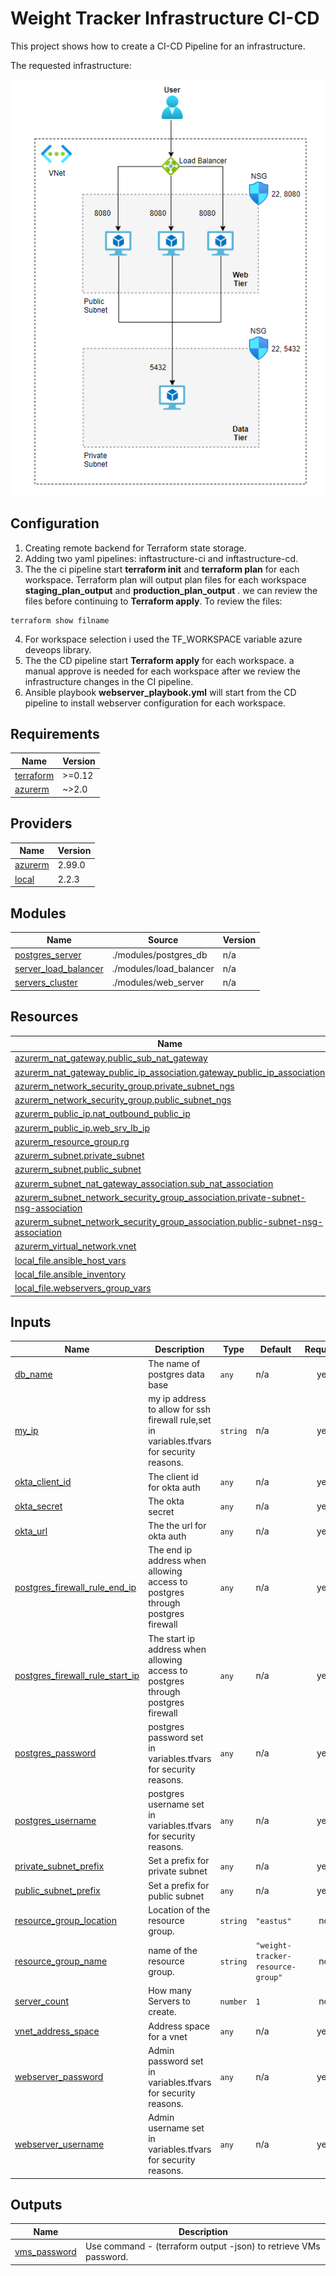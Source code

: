 # Weight Tracker Infrastructure CI-CD


 This project shows how to create a CI-CD Pipeline for an infrastructure.

The requested infrastructure:

![demo](doc/project4.png)


## Configuration

1. Creating remote backend for Terraform state storage.
2. Adding two yaml pipelines:  inftastructure-ci and inftastructure-cd.
3. The the ci pipeline start **terraform init** and **terraform plan** for each workspace. Terraform plan will output plan files for each workspace **staging_plan_output** and **production_plan_output** . we can review the files before continuing to **Terraform apply**. 
To review the files:
```
terraform show filname
```
4. For workspace selection i used the TF_WORKSPACE variable azure deveops library.
5. The the CD pipeline start **Terraform apply** for each workspace. a manual approve is needed for each workspace after we review the infrastructure changes in the CI pipeline.
6. Ansible playbook **webserver_playbook.yml** will start from the CD pipeline to install webserver configuration for each workspace.


<!-- BEGIN_TF_DOCS -->
## Requirements

| Name | Version |
|------|---------|
| <a name="requirement_terraform"></a> [terraform](#requirement\_terraform) | >=0.12 |
| <a name="requirement_azurerm"></a> [azurerm](#requirement\_azurerm) | ~>2.0 |

## Providers

| Name | Version |
|------|---------|
| <a name="provider_azurerm"></a> [azurerm](#provider\_azurerm) | 2.99.0 |
| <a name="provider_local"></a> [local](#provider\_local) | 2.2.3 |

## Modules

| Name | Source | Version |
|------|--------|---------|
| <a name="module_postgres_server"></a> [postgres\_server](#module\_postgres\_server) | ./modules/postgres_db | n/a |
| <a name="module_server_load_balancer"></a> [server\_load\_balancer](#module\_server\_load\_balancer) | ./modules/load_balancer | n/a |
| <a name="module_servers_cluster"></a> [servers\_cluster](#module\_servers\_cluster) | ./modules/web_server | n/a |

## Resources

| Name | Type |
|------|------|
| [azurerm_nat_gateway.public_sub_nat_gateway](https://registry.terraform.io/providers/hashicorp/azurerm/latest/docs/resources/nat_gateway) | resource |
| [azurerm_nat_gateway_public_ip_association.gateway_public_ip_association](https://registry.terraform.io/providers/hashicorp/azurerm/latest/docs/resources/nat_gateway_public_ip_association) | resource |
| [azurerm_network_security_group.private_subnet_ngs](https://registry.terraform.io/providers/hashicorp/azurerm/latest/docs/resources/network_security_group) | resource |
| [azurerm_network_security_group.public_subnet_ngs](https://registry.terraform.io/providers/hashicorp/azurerm/latest/docs/resources/network_security_group) | resource |
| [azurerm_public_ip.nat_outbound_public_ip](https://registry.terraform.io/providers/hashicorp/azurerm/latest/docs/resources/public_ip) | resource |
| [azurerm_public_ip.web_srv_lb_ip](https://registry.terraform.io/providers/hashicorp/azurerm/latest/docs/resources/public_ip) | resource |
| [azurerm_resource_group.rg](https://registry.terraform.io/providers/hashicorp/azurerm/latest/docs/resources/resource_group) | resource |
| [azurerm_subnet.private_subnet](https://registry.terraform.io/providers/hashicorp/azurerm/latest/docs/resources/subnet) | resource |
| [azurerm_subnet.public_subnet](https://registry.terraform.io/providers/hashicorp/azurerm/latest/docs/resources/subnet) | resource |
| [azurerm_subnet_nat_gateway_association.sub_nat_association](https://registry.terraform.io/providers/hashicorp/azurerm/latest/docs/resources/subnet_nat_gateway_association) | resource |
| [azurerm_subnet_network_security_group_association.private-subnet-nsg-association](https://registry.terraform.io/providers/hashicorp/azurerm/latest/docs/resources/subnet_network_security_group_association) | resource |
| [azurerm_subnet_network_security_group_association.public-subnet-nsg-association](https://registry.terraform.io/providers/hashicorp/azurerm/latest/docs/resources/subnet_network_security_group_association) | resource |
| [azurerm_virtual_network.vnet](https://registry.terraform.io/providers/hashicorp/azurerm/latest/docs/resources/virtual_network) | resource |
| [local_file.ansible_host_vars](https://registry.terraform.io/providers/hashicorp/local/latest/docs/resources/file) | resource |
| [local_file.ansible_inventory](https://registry.terraform.io/providers/hashicorp/local/latest/docs/resources/file) | resource |
| [local_file.webservers_group_vars](https://registry.terraform.io/providers/hashicorp/local/latest/docs/resources/file) | resource |

## Inputs

| Name | Description | Type | Default | Required |
|------|-------------|------|---------|:--------:|
| <a name="input_db_name"></a> [db\_name](#input\_db\_name) | The name of postgres data base | `any` | n/a | yes |
| <a name="input_my_ip"></a> [my\_ip](#input\_my\_ip) | my ip address to allow for ssh firewall rule,set in variables.tfvars for security reasons. | `string` | n/a | yes |
| <a name="input_okta_client_id"></a> [okta\_client\_id](#input\_okta\_client\_id) | The client id for okta auth | `any` | n/a | yes |
| <a name="input_okta_secret"></a> [okta\_secret](#input\_okta\_secret) | The okta secret | `any` | n/a | yes |
| <a name="input_okta_url"></a> [okta\_url](#input\_okta\_url) | The the url for okta auth | `any` | n/a | yes |
| <a name="input_postgres_firewall_rule_end_ip"></a> [postgres\_firewall\_rule\_end\_ip](#input\_postgres\_firewall\_rule\_end\_ip) | The end ip address when allowing access to postgres through postgres firewall | `any` | n/a | yes |
| <a name="input_postgres_firewall_rule_start_ip"></a> [postgres\_firewall\_rule\_start\_ip](#input\_postgres\_firewall\_rule\_start\_ip) | The start ip address when allowing access to postgres through postgres firewall | `any` | n/a | yes |
| <a name="input_postgres_password"></a> [postgres\_password](#input\_postgres\_password) | postgres password set in variables.tfvars for security reasons. | `any` | n/a | yes |
| <a name="input_postgres_username"></a> [postgres\_username](#input\_postgres\_username) | postgres username set in variables.tfvars for security reasons. | `any` | n/a | yes |
| <a name="input_private_subnet_prefix"></a> [private\_subnet\_prefix](#input\_private\_subnet\_prefix) | Set a prefix for private subnet | `any` | n/a | yes |
| <a name="input_public_subnet_prefix"></a> [public\_subnet\_prefix](#input\_public\_subnet\_prefix) | Set a prefix for public subnet | `any` | n/a | yes |
| <a name="input_resource_group_location"></a> [resource\_group\_location](#input\_resource\_group\_location) | Location of the resource group. | `string` | `"eastus"` | no |
| <a name="input_resource_group_name"></a> [resource\_group\_name](#input\_resource\_group\_name) | name of the resource group. | `string` | `"weight-tracker-resource-group"` | no |
| <a name="input_server_count"></a> [server\_count](#input\_server\_count) | How many Servers to create. | `number` | `1` | no |
| <a name="input_vnet_address_space"></a> [vnet\_address\_space](#input\_vnet\_address\_space) | Address space for a vnet | `any` | n/a | yes |
| <a name="input_webserver_password"></a> [webserver\_password](#input\_webserver\_password) | Admin password set in variables.tfvars for security reasons. | `any` | n/a | yes |
| <a name="input_webserver_username"></a> [webserver\_username](#input\_webserver\_username) | Admin username set in variables.tfvars for security reasons. | `any` | n/a | yes |

## Outputs

| Name | Description |
|------|-------------|
| <a name="output_vms_password"></a> [vms\_password](#output\_vms\_password) | Use command - (terraform output  -json) to retrieve VMs password. |
<!-- END_TF_DOCS -->


